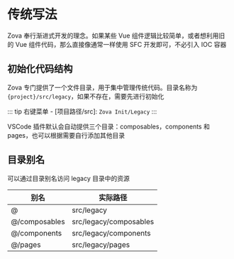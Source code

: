 # 传统写法

Zova 奉行渐进式开发的理念。如果某些 Vue 组件逻辑比较简单，或者想利用旧的 Vue 组件代码，那么直接像通常一样使用 SFC 开发即可，不必引入 IOC 容器

## 初始化代码结构

Zova 专门提供了一个文件目录，用于集中管理传统代码。目录名称为`{project}/src/legacy`，如果不存在，需要先进行初始化

::: tip
右键菜单 - [项目路径/src]: `Zova Init/Legacy`
:::

VSCode 插件默认会自动提供三个目录：composables，components 和 pages，也可以根据需要自行添加其他目录

## 目录别名

可以通过目录别名访问 legacy 目录中的资源

| 别名          | 实际路径               |
| ------------- | ---------------------- |
| @             | src/legacy             |
| @/composables | src/legacy/composables |
| @/components  | src/legacy/components  |
| @/pages       | src/legacy/pages       |
